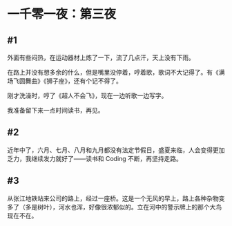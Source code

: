 # 一千零一夜：第三夜

## #1

外面有些闷热，在运动器材上炼了一下，流了几点汗，天上没有下雨。

在路上并没有想多余的什么，但是嘴里没停着，哼着歌，歌词不大记得了。有《满场飞圆舞曲》《狮子座》，还有个记不得了。

刚才洗澡时，哼了《超人不会飞》，现在一边听歌一边写字。

我准备留下来一点时间读书，再见。

## #2

近年中了，六月、七月、八月和九月都没有法定节假日，盛夏来临，人会变得更加乏力，我继续发力就好了――读书和 Coding 不断，再坚持走路。

## #3

从张江地铁站来公司的路上，经过一座桥。这是一个无风的早上，路上各种杂物变多了（多是树叶），河水也浑，好像很浓郁似的。立在河中的警示牌上的那个大鸟现在不在。
